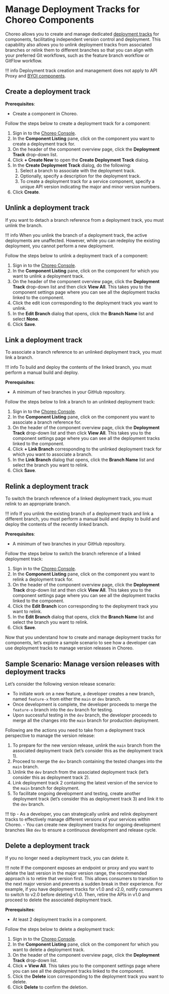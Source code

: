 # Manage Deployment Tracks for Choreo Components

Choreo allows you to create and manage dedicated [deployment tracks](../choreo-concepts/deployment-tracks.md) for components, facilitating independent version control and deployment. This capability also allows you to unlink deployment tracks from associated branches or relink them to different branches so that you can align with your preferred Git workflows, such as the feature branch workflow or GitFlow workflow.

!!! info
     Deployment track creation and management does not apply to API Proxy and [BYOI components](../develop-components/bring-your-own-image.md).

## Create a deployment track

**Prerequisites**:

 - Create a component in Choreo.

Follow the steps below to create a deployment track for a component:

1. Sign in to the [Choreo Console](https://console.choreo.dev/).
2. In the **Component Listing** pane, click on the component you want to create a deployment track for.
3. On the header of the component overview page, click the **Deployment Track** drop-down list.
4. Click **+ Create New** to open the **Create Deployment Track** dialog.
5. In the **Create Deployment Track** dialog, do the following:
    1. Select a branch to associate with the deployment track.
    2. Optionally, specify a description for the deployment track. 
    3. To create a deployment track for a service component, specify a unique API version indicating the major and minor version numbers.
6. Click **Create**.

## Unlink a deployment track

If you want to detach a branch reference from a deployment track, you must unlink the branch.

!!! info
     When you unlink the branch of a deployment track, the active deployments are unaffected. However, while you can redeploy the existing deployment, you cannot perform a new deployment.

Follow the steps below to unlink a deployment track of a component:
  
1. Sign in to the [Choreo Console](https://console.choreo.dev/).
2. In the **Component Listing** pane, click on the component for which you want to unlink a deployment track.
3. On the header of the component overview page, click the **Deployment Track** drop-down list and then click **View All**. This takes you to the component settings page where you can see all the deployment tracks linked to the component.
4. Click the edit icon corresponding to the deployment track you want to unlink.
5. In the **Edit Branch** dialog that opens, click the **Branch Name** list and select **None**.
6. Click **Save**.

## Link a deployment track

To associate a branch reference to an unlinked deployment track, you must link a branch.

!!! info
    To build and deploy the contents of the linked branch,  you must perform a manual build and deploy.

**Prerequisites**:

 - A minimum of two branches in your GitHub repository.

Follow the steps below to link a branch to an unlinked deployment track:
  
1. Sign in to the [Choreo Console](https://console.choreo.dev/).
2. In the **Component Listing** pane, click on the component you want to associate a branch reference for.
3. On the header of the component overview page, click the **Deployment Track** drop-down list and then click **View All**. This takes you to the component settings page where you can see all the deployment tracks linked to the component.
4. Click **+ Link Branch** corresponding to the unlinked deployment track for which you want to associate a branch.
5. In the **Link Branch** dialog that opens, click the **Branch Name** list and select the branch you want to relink.
6. Click **Save**.

## Relink a deployment track

To switch the branch reference of a linked deployment track, you must relink to an appropriate branch.

!!! info
      If you unlink the existing branch of a deployment track and link a different branch, you must perform a manual build and deploy to build and deploy the contents of the recently linked branch.

**Prerequisites**:

 - A minimum of two branches in your GitHub repository.

Follow the steps below to switch the branch reference of a linked deployment track:
  
1. Sign in to the [Choreo Console](https://console.choreo.dev/).
2. In the **Component Listing** pane, click on the component you want to relink a deployment track for.
3. On the header of the component overview page,  click the **Deployment Track** drop-down list and then click **View All**. This takes you to the component settings page where you can see all the deployment tracks linked to the component.
4. Click the **Edit Branch** icon corresponding to the deployment track you want to relink.
5. In the **Edit Branch** dialog that opens, click the **Branch Name** list and select the branch you want to relink.
6. Click **Save**.

Now that you understand how to create and manage deployment tracks for components, let’s explore a sample scenario to see how a developer can use deployment tracks to manage version releases in Choreo.

## Sample Scenario: Manage version releases with deployment tracks

Let’s consider the following version release scenario: 

- To initiate work on a new feature, a developer creates a new branch, named `feature-x` from either the `main` or `dev` branch.
- Once development is complete, the developer proceeds to merge the `feature-x` branch into the `dev` branch for testing.
- Upon successful testing in the `dev` branch, the developer proceeds to merge all the changes into the `main` branch for production deployment.

Following are the actions you need to take from a deployment track perspective to manage the version release:

1. To prepare for the new version release, unlink the `main` branch from the associated deployment track (let’s consider this as the deployment track 1).
2. Proceed to merge the `dev` branch containing the tested changes into the `main` branch.
3. Unlink the `dev` branch from the associated deployment track (let’s consider this as deployment track 2).
4. Link deployment track 2 containing the latest version of the service to the `main` branch for deployment.
5. To facilitate ongoing development and testing, create another deployment track (let’s consider this as deployment track 3) and link it to the `dev` branch.

!!! tip
     - As a developer, you can strategically unlink and relink deployment tracks to effectively manage different versions of your services within Choreo.
     - You can create new deployment tracks for ongoing development branches like `dev` to ensure a continuous development and release cycle.


## Delete a deployment track

If you no longer need a deployment track, you can delete it.

!!! note
    If the component exposes an endpoint or proxy and you want to delete the last version in the major version range, the recommended approach is to retire that version first. This allows consumers to transition to the next major version and prevents a sudden break in their experience.
    For example, if you have deployment tracks for v1.0 and v2.0, notify consumers to switch to v2.0 before deleting v1.0. Then, retire the APIs in v1.0 and proceed to delete the associated deployment track.

**Prerequisites**:

- At least 2 deployment tracks in a component.

Follow the steps below to delete a deployment track:

1. Sign in to the [Choreo Console](https://console.choreo.dev/).
2. In the **Component Listing** pane, click on the component for which you want to delete a deployment track.
3. On the header of the component overview page, click the **Deployment Track** drop-down list.
4. Click **+ View All**. This takes you to the component settings page where you can see all the deployment tracks linked to the component.
5. Click the **Delete** icon corresponding to the deployment track you want to delete.
6. Click **Delete** to confirm the deletion.
